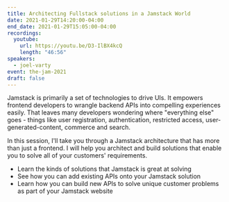 ```yaml
---
title: Architecting Fullstack solutions in a Jamstack World
date: 2021-01-29T14:20:00-04:00
end_date: 2021-01-29T15:05:00-04:00
recordings:
  youtube:
    url: https://youtu.be/D3-IlBX4kcQ
    length: "46:56"
speakers:
  - joel-varty
event: the-jam-2021
draft: false
---
```


Jamstack is primarily a set of technologies to drive UIs. It empowers frontend developers to wrangle backend APIs into compelling experiences easily. That leaves many developers wondering where "everything else" goes - things like user registration, authentication, restricted access, user-generated-content, commerce and search.

In this session, I'll take you through a Jamstack architecture that has more than just a frontend. I will help you architect and build solutions that enable you to solve all of your customers' requirements.

* Learn the kinds of solutions that Jamstack is great at solving
* See how you can add existing APIs onto your Jamstack solution
* Learn how you can build new APIs to solve unique customer problems as part of your Jamstack website


